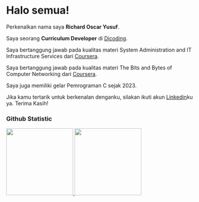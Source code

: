# Halo semua! 

Perkenalkan nama saya **Richard Oscar Yusuf**.<br>

Saya seorang **Curriculum Developer** di [Dicoding](https://www.dicoding.com/).<br>

Saya bertanggung jawab pada kualitas materi System Administration and IT Infrastructure Services dari [Coursera](https://coursera.org/share/24a7c73cacdee5c9cd8451b3ff4c9064).<br>

Saya bertanggung jawab pada kualitas materi The Bits and Bytes of Computer Networking dari [Coursera](https://coursera.org/share/ab9d6e3395e4ed72e1a2b130673b3373).<br>

Saya juga memiliki gelar Pemrograman C sejak 2023.<br>

Jika kamu tertarik untuk berkenalan denganku, silakan ikuti akun [Linkedin](https://www.linkedin.com/in/richard-oscar-yusuf/)ku ya. Terima Kasih!

### Github Statistic
<p align="left">
<a href="https://github.com/penuliscode">
  <img height="180em" src="https://github-readme-stats-eight-theta.vercel.app/api?username=penuliscode&show_icons=true&theme=algolia&include_all_commits=true&count_private=true"/>
  <img height="180em" src="https://github-readme-stats-eight-theta.vercel.app/api/top-langs/?username=penuliscode&layout=compact&layout=compact&theme=algolia"/>
</a>
</p>
